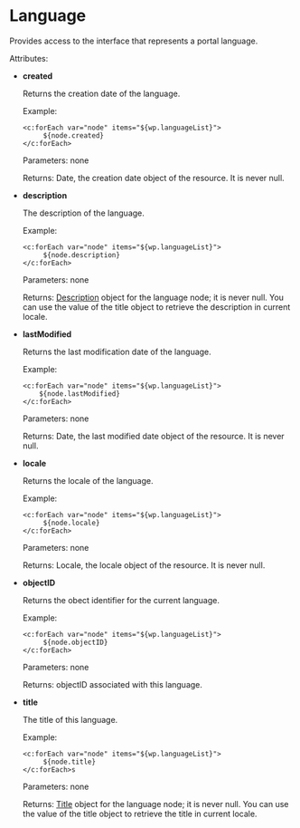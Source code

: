 # Language

Provides access to the interface that represents a portal language.

Attributes:

-   **created**

    Returns the creation date of the language.

    Example:

    ```
    <c:forEach var="node" items="${wp.languageList}">
         ${node.created}
    </c:forEach>
    ```

    Parameters: none

    Returns: Date, the creation date object of the resource. It is never null.

-   **description**

    The description of the language.

    Example:

    ```
    <c:forEach var="node" items="${wp.languageList}">
         ${node.description}
    </c:forEach>
    ```

    Parameters: none

    Returns: [Description](themeopt_el_bean_description.md) object for the language node; it is never null. You can use the value of the title object to retrieve the description in current locale.

-   **lastModified**

    Returns the last modification date of the language.

    Example:

    ```
    <c:forEach var="node" items="${wp.languageList}">
        ${node.lastModified}
    </c:forEach>
    ```

    Parameters: none

    Returns: Date, the last modified date object of the resource. It is never null.

-   **locale**

    Returns the locale of the language.

    Example:

    ```
    <c:forEach var="node" items="${wp.languageList}">
         ${node.locale}
    </c:forEach>
    ```

    Parameters: none

    Returns: Locale, the locale object of the resource. It is never null.

-   **objectID**

    Returns the obect identifier for the current language.

    Example:

    ```
    <c:forEach var="node" items="${wp.languageList}">
         ${node.objectID}
    </c:forEach>
    ```

    Parameters: none

    Returns: objectID associated with this language.

-   **title**

    The title of this language.

    Example:

    ```
    <c:forEach var="node" items="${wp.languageList}">
         ${node.title}
    </c:forEach>s
    ```

    Parameters: none

    Returns: [Title](themeopt_el_bean_title.md) object for the language node; it is never null. You can use the value of the title object to retrieve the title in current locale.




